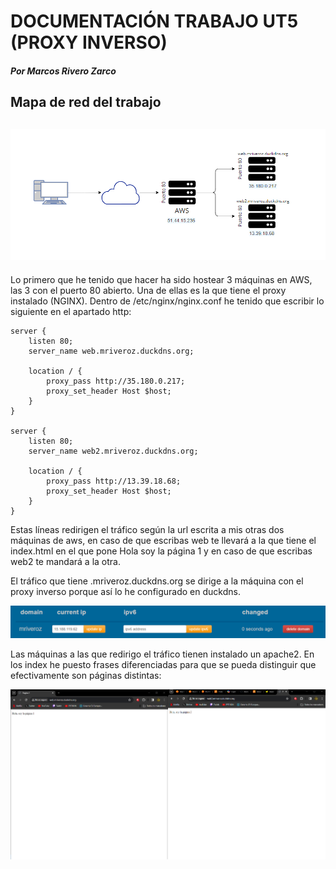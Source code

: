 # DOCUMENTACIÓN TRABAJO UT5 (PROXY INVERSO)
#### *Por Marcos Rivero Zarco*

## Mapa de red del trabajo
![mapa_de_red](./img/mapa.png)
---

Lo primero que he tenido que hacer ha sido hostear 3 máquinas en AWS, las 3 con el puerto 80 abierto. Una de ellas es la que tiene el proxy instalado (NGINX). Dentro de /etc/nginx/nginx.conf he tenido que escribir lo siguiente en el apartado http:

```
server {
    listen 80;
    server_name web.mriveroz.duckdns.org;

    location / {
        proxy_pass http://35.180.0.217;
        proxy_set_header Host $host;
    }
}

server {
    listen 80;
    server_name web2.mriveroz.duckdns.org;

    location / {
        proxy_pass http://13.39.18.68;
        proxy_set_header Host $host;
    }
}
```

Estas líneas redirigen el tráfico según la url escrita a mis otras dos máquinas de aws, en caso de que escribas web te llevará a la que tiene el index.html en el que pone Hola soy la página 1 y en caso de que escribas web2 te mandará a la otra.

El tráfico que tiene .mriveroz.duckdns.org se dirige a la máquina con el proxy inverso porque así lo he configurado en duckdns.

![duckdns](./img/duck.png)

Las máquinas a las que redirigo el tráfico tienen instalado un apache2. En los index he puesto frases diferenciadas para que se pueda distinguir que efectivamente son páginas distintas:

![prueba](./img/prueba.png)
